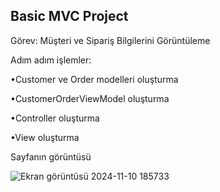 Basic MVC Project
---------------------
Görev: Müşteri ve Sipariş Bilgilerini Görüntüleme

Adım adım işlemler:

•Customer ve Order modelleri oluşturma

•CustomerOrderViewModel oluşturma

•Controller oluşturma

•View oluşturma

Sayfanın görüntüsü

![Ekran görüntüsü 2024-11-10 185733](https://github.com/user-attachments/assets/0f0b4170-396f-4190-b4a5-920ca88e12d4)
